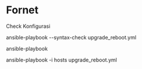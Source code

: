 # Fornet

Check Konfigurasi

 ansible-playbook --syntax-check upgrade_reboot.yml


ansible-playbook

ansible-playbook -i hosts upgrade_reboot.yml
